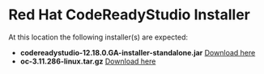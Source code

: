 # Red Hat CodeReadyStudio Installer
At this location the following installer(s) are expected:
+ **codereadystudio-12.18.0.GA-installer-standalone.jar** [Download here](https://developers.redhat.com/products/codeready-studio/download)
+ **oc-3.11.286-linux.tar.gz** [Download here](https://github.com/openshift/origin/releases/tag/v3.11.0)